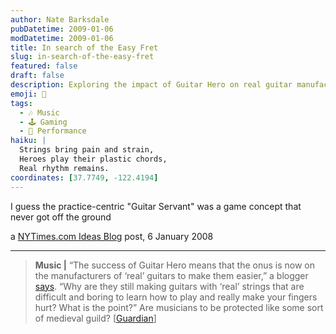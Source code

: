 ```yaml
---
author: Nate Barksdale
pubDatetime: 2009-01-06
modDatetime: 2009-01-06
title: In search of the Easy Fret
slug: in-search-of-the-easy-fret
featured: false
draft: false
description: Exploring the impact of Guitar Hero on real guitar manufacturers and the call for easier-to-play instruments.
emoji: 🎸
tags:
  - 🎶 Music
  - 🕹️ Gaming
  - 🎤 Performance
haiku: |
  Strings bring pain and strain,  
  Heroes play their plastic chords,  
  Real rhythm remains.
coordinates: [37.7749, -122.4194]
---
```


I guess the practice-centric "Guitar Servant" was a game concept that never got off the ground

a [ NYTimes.com Ideas Blog](http://ideas.blogs.nytimes.com/2009/01/06/time-to-guitar-hero-the-guitar/) post, 6 January 2008

---

> **Music |** “The success of Guitar Hero means that the onus is now on the manufacturers of ‘real’ guitars to make them easier,” a blogger [says](http://www.guardian.co.uk/music/musicblog/2009/jan/06/popandrock). “Why are they still making guitars with ‘real’ strings that are difficult and boring to learn how to play and really make your fingers hurt? What is the point?” Are musicians to be protected like some sort of medieval guild? [[Guardian](http://www.guardian.co.uk/music/musicblog/2009/jan/06/popandrock)]
